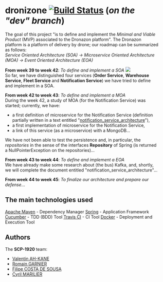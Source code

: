 # dronizone [![Build Status](https://travis-ci.com/pns-si5-soa/dronizone-1920-scp-1920.svg?token=HLwfpNcZxzix3skLQMXL&branch=dev)](https://travis-ci.com/pns-si5-soa/dronizone-1920-scp-1920) (*on the "dev" branch*)  
The goal of this project "is to define and implement the *Minimal and Viable Product* (MVP) associated to the Dronazon platform". The Dronazon platform is a platform of delivery by drone; our roadmap can be summarized as follows:  
*Service Oriented Architecture (SOA) -> Microservice Oriented Architecture (MOA) -> Event Oriented Architecture (EOA)*  

**From week 39 to week 42**: *To define and implement a SOA* ![](https://placehold.it/15/ffff00/000000?text=+)  
So far, we have distinguished four services (**Order Service**, **Warehouse Service**, **Fleet Service** and **Notification Service**) we have tried to define and implement in a SOA.  

**From week 42 to week 43**: *To define and implement a MOA*  
During the week 42, a study of MOA (for the Notification Service) was started; currently, we have:  
- a first definition of microservice for the Notification Service (definition partially written in a text entitled "[notification_service_architecture](https://github.com/pns-si5-soa/dronizone-1920-scp-1920/blob/dev/dronizone-notification/doc/notification_service_architecture.pdf)"),
- a first implementation of microservice for the Notification Service,
- a link of this service (as a microservice) with a MongoDB...  

We have not been able to test the persistence and, in particular, the *repositories* in the sense of the interfaces **Repository** of Spring (is returned a NullPointerException on the repositories)...  

**From week 43 to week 44**: *To define and implement a EOA*  
We have already make some research about (the bus) Kafka, and, shortly, we will complete the document entitled "notification_service_architecture"...  

**From week 44 to week 45**: *To finalize our architecture and prepare our defense*...  


## The main technologies used
[Apache Maven](https://maven.apache.org/) - Dependency Manager
[Spring](https://spring.io/) - Application Framework
[Cucumber](https://cucumber.io/) - TDD (BDD) Tool
[Travis CI](https://travis-ci.org/) - CI Tool
[Docker](https://www.docker.com/) - Deployment and Execution Tool  


## Authors
The **SCP-1920** team:
- [Valentin AH-KANE](https://github.com/ValentinAh-Kane)
- [Romain GARNIER](https://github.com/Romain-GARNIER)
- [Filipe COSTA DE SOUSA](https://github.com/FilipeCosta06)
- [Cyril MARILIER](https://github.com/mariliercyril)
